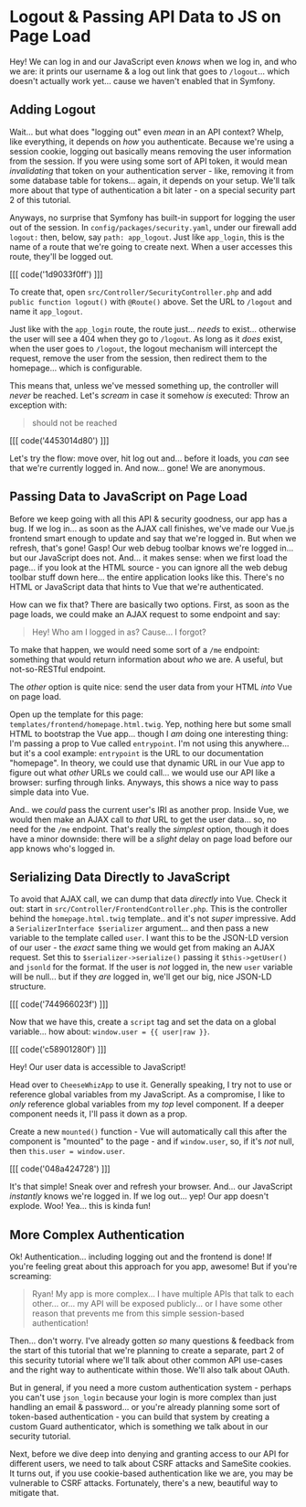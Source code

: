 # Logout & Passing API Data to JS on Page Load

Hey! We can log in and our JavaScript even *knows* when we log in, and who we are:
it prints our username & a log out link that goes to `/logout`... which doesn't
actually work yet... cause we haven't enabled that in Symfony.

## Adding Logout

Wait... but what does "logging out" even *mean* in an API context? Whelp, like
everything, it depends on *how* you authenticate. Because we're using a session
cookie, logging out basically means removing the user information from the session.
If you were using some sort of API token, it would mean *invalidating* that token
on your authentication server - like, removing it from some database table for
tokens... again, it depends on your setup. We'll talk more about that type of
authentication a bit later - on a special security part 2 of this tutorial.

Anyways, no surprise that Symfony has built-in support for logging the user out
of the session. In `config/packages/security.yaml`, under our firewall add `logout:`
then, below, say `path: app_logout`. Just like `app_login`, this is the name of
a route that we're going to create next. When a user accesses this route, they'll
be logged out.

[[[ code('1d9033f0ff') ]]]

To create that, open `src/Controller/SecurityController.php` and add
`public function logout()` with `@Route()` above. Set the URL to `/logout`
and name it `app_logout`.

Just like with the `app_login` route, the route just... *needs* to exist... otherwise
the user will see a 404 when they go to `/logout`. As long as it *does* exist,
when the user goes to `/logout`, the logout mechanism will intercept the request,
remove the user from the session, then redirect them to the homepage... which
is configurable.

This means that, unless we've messed something up, the controller will *never*
be reached. Let's *scream* in case it somehow *is* executed: Throw an exception
with:

> should not be reached

[[[ code('4453014d80') ]]]

Let's try the flow: move over, hit log out and... before it loads, you *can* see
that we're currently logged in. And now... gone! We are anonymous.

## Passing Data to JavaScript on Page Load

Before we keep going with all this API & security goodness, our app has a bug.
If we log in... as soon as the AJAX call finishes, we've made our Vue.js frontend
smart enough to update and say that we're logged in. But when we refresh, that's
gone! Gasp! Our web debug toolbar knows we're logged in... but our JavaScript
does not. And... it makes sense: when we first load the page... if you look at
the HTML source - you can ignore all the web debug toolbar stuff down here... the
entire application looks like this. There's no HTML or JavaScript data that
hints to Vue that we're authenticated.

How can we fix that? There are basically two options. First, as soon as the page
loads, we could make an AJAX request to some endpoint and say:

> Hey! Who am I logged in as? Cause... I forgot?

To make that happen, we would need some sort of a `/me` endpoint: something that
would return information about *who* we are. A useful, but not-so-RESTful endpoint.

The *other* option is quite nice: send the user data from your HTML *into* Vue on
page load.

Open up the template for this page: `templates/frontend/homepage.html.twig`. Yep,
nothing here but some small HTML to bootstrap the Vue app... though I *am* doing
one interesting thing: I'm passing a prop to Vue called `entrypoint`. I'm not using
this anywhere... but it's a cool example: `entrypoint` is the URL to our
documentation "homepage". In theory, we could use that dynamic URL in our Vue app
to figure out what *other* URLs we could call... we would use our API like a
browser: surfing through links. Anyways, this shows a nice way to pass simple
data into Vue.

And.. we *could* pass the current user's IRI as another prop. Inside Vue, we
would then make an AJAX call to *that* URL to get the user data... so, no need for
the `/me` endpoint. That's really the *simplest* option, though it does have a
minor downside: there will be a *slight* delay on page load before our app knows
who's logged in.

## Serializing Data Directly to JavaScript

To avoid that AJAX call, we can dump that data *directly* into Vue. Check it out:
start in `src/Controller/FrontendController.php`. This is the controller behind
the `homepage.html.twig` template.. and it's not *super* impressive. Add a
`SerializerInterface $serializer` argument... and then pass a new variable to
the template called `user`. I want this to be the JSON-LD version of our user - the
*exact* same thing we would get from making an AJAX request. Set this to
`$serializer->serialize()` passing it `$this->getUser()` and `jsonld` for the
format. If the user is *not* logged in, the new `user` variable will be null...
but if they *are* logged in, we'll get our big, nice JSON-LD structure.

[[[ code('744966023f') ]]]

Now that we have this, create a `script` tag and set the data on a global variable...
how about: `window.user = {{ user|raw }}`.

[[[ code('c58901280f') ]]]

Hey! Our user data is accessible to JavaScript!

Head over to `CheeseWhizApp` to use it. Generally speaking, I try not to use
or reference global variables from my JavaScript. As a compromise, I like to
*only* reference global variables from my *top* level component. If a deeper
component needs it, I'll pass it down as a prop.

Create a new `mounted()` function - Vue will automatically call this after the component is "mounted"
to the page - and if `window.user`, so, if it's *not* null, then `this.user = window.user`.

[[[ code('048a424728') ]]]

It's that simple! Sneak over and refresh your browser. And... our JavaScript
*instantly* knows we're logged in. If we log out... yep! Our app doesn't explode.
Woo! Yea... this is kinda fun!

## More Complex Authentication

Ok! Authentication... including logging out and the frontend is done! If you're
feeling great about this approach for you app, awesome! But if you're screaming:

> Ryan! My app is more complex... I have multiple APIs that talk to each other...
> or... my API will be exposed publicly... or I have some other reason that
> prevents me from this simple session-based authentication!

Then... don't worry. I've already gotten *so* many questions & feedback from the
start of this tutorial that we're planning to create a separate, part 2 of
this security tutorial where we'll talk about other common API use-cases and
the right way to authenticate within those. We'll also talk about OAuth.

But in general, if you need a more custom authentication system - perhaps you
can't use `json_login` because your login is more complex than just handling an
email & password... or you're already planning some sort of token-based
authentication - you can build that system by creating a custom Guard authenticator,
which is something we talk about in our security tutorial.

Next, before we dive deep into denying and granting access to our API for different
users, we need to talk about CSRF attacks and SameSite cookies. It turns out, if
you use cookie-based authentication like we are, you may be vulnerable to
CSRF attacks. Fortunately, there's a new, beautiful way to mitigate that.
